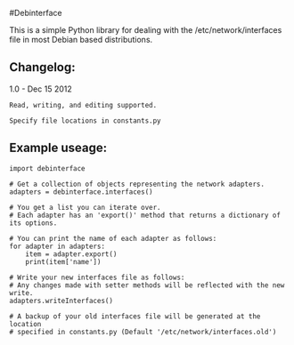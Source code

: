 #Debinterface

This is a simple Python library for dealing with the /etc/network/interfaces file in most Debian based distributions.

## Changelog: 
1.0 - Dec 15 2012

	Read, writing, and editing supported.
	
	Specify file locations in constants.py


## Example useage:

    import debinterface
    
    # Get a collection of objects representing the network adapters.
    adapters = debinterface.interfaces()

    # You get a list you can iterate over.
    # Each adapter has an 'export()' method that returns a dictionary of its options.

    # You can print the name of each adapter as follows:
    for adapter in adapters:
    	item = adapter.export()
    	print(item['name'])
    
    # Write your new interfaces file as follows:
    # Any changes made with setter methods will be reflected with the new write.
    adapters.writeInterfaces()

    # A backup of your old interfaces file will be generated at the location
    # specified in constants.py (Default '/etc/network/interfaces.old')
